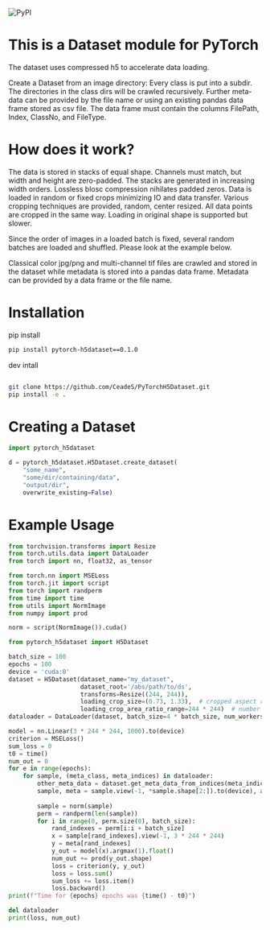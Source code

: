 ![PyPI](https://img.shields.io/pypi/v/pytorch-h5dataset)

# This is a Dataset module for PyTorch 
The dataset uses compressed h5 to accelerate data loading.

Create a Dataset from an image directory: Every class is put into a subdir. The directories in the class dirs will be crawled recursively.
Further meta-data can be provided by the file name or using an existing pandas data frame stored as csv file. The data frame must contain the columns FilePath, Index, ClassNo, and FileType.

# How does it work?

The data is stored in stacks of equal shape. Channels
must match, but width and height are zero-padded. The stacks
are generated in increasing width orders. Lossless blosc
compression nihilates padded zeros. Data is loaded
in random or fixed crops minimizing IO and data transfer.
Various cropping techniques are provided, random, center
resized. All data points are cropped in the same way.
Loading in original shape is supported but slower.

Since the order of images in a loaded batch is fixed,
several random batches are loaded and shuffled. Please look
at the example below.

Classical color jpg/png and multi-channel tif files
are crawled and stored in the dataset while metadata is stored into a pandas data frame. Metadata
can be provided by a data frame or the file name.

# Installation
pip install
```bash
pip install pytorch-h5dataset==0.1.0
```

dev intall
```bash

git clone https://github.com/CeadeS/PyTorchH5Dataset.git
pip install -e .
```


# Creating a Dataset

```python
import pytorch_h5dataset

d = pytorch_h5dataset.H5Dataset.create_dataset(
    "some_name",
    "some/dir/containing/data",
    "output/dir",
    overwrite_existing=False)
```

# Example Usage

```python
from torchvision.transforms import Resize
from torch.utils.data import DataLoader
from torch import nn, float32, as_tensor

from torch.nn import MSELoss
from torch.jit import script
from torch import randperm
from time import time
from utils import NormImage
from numpy import prod

norm = script(NormImage()).cuda()

from pytorch_h5dataset import H5Dataset

batch_size = 100
epochs = 100
device = 'cuda:0'
dataset = H5Dataset(dataset_name="my_dataset",
                    dataset_root='/abs/path/to/ds',
                    transforms=Resize((244, 244)),
                    loading_crop_size=(0.73, 1.33),  # cropped aspect ratio 
                    loading_crop_area_ratio_range=244 * 244)  # number of cropped px read more at definition of random_located_sized_crop_function
dataloader = DataLoader(dataset, batch_size=4 * batch_size, num_workers=0)

model = nn.Linear(3 * 244 * 244, 1000).to(device)
criterion = MSELoss()
sum_loss = 0
t0 = time()
num_out = 0
for e in range(epochs):
    for sample, (meta_class, meta_indices) in dataloader:
        other_meta_data = dataset.get_meta_data_from_indices(meta_indices)
        sample, meta = sample.view(-1, *sample.shape[2:]).to(device), as_tensor(meta_class.view(-1), dtype=float32,
                                                                                device=device).requires_grad_(True)
        sample = norm(sample)
        perm = randperm(len(sample))
        for i in range(0, perm.size(0), batch_size):
            rand_indexes = perm[i:i + batch_size]
            x = sample[rand_indexes].view(-1, 3 * 244 * 244)
            y = meta[rand_indexes]
            y_out = model(x).argmax(1).float()
            num_out += prod(y_out.shape)
            loss = criterion(y, y_out)
            loss = loss.sum()
            sum_loss += loss.item()
            loss.backward()
print(f"Time for {epochs} epochs was {time() - t0}")

del dataloader
print(loss, num_out)
```
